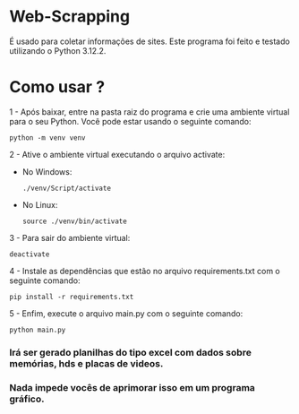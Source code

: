 # Web-Scrapping
É usado para coletar informações de sites. Este programa foi feito e testado utilizando o Python 3.12.2.

# Como usar ?

1 - Após baixar, entre na pasta raiz do programa e crie uma ambiente virtual para o seu Python. Você pode estar usando o seguinte comando:

    python -m venv venv

2 - Ative o ambiente virtual executando o arquivo activate:

* No Windows:

      ./venv/Script/activate
  
* No Linux:

      source ./venv/bin/activate

3 - Para sair do ambiente virtual:

    deactivate


4 - Instale as dependências que estão no arquivo requirements.txt com o seguinte comando:

    pip install -r requirements.txt

5 - Enfim, execute o arquivo main.py com o seguinte comando:

    python main.py

### Irá ser gerado planilhas do tipo excel com dados sobre memórias, hds e placas de videos. 

### Nada impede vocês de aprimorar isso em um programa gráfico.
